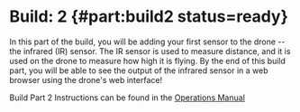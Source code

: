 # Build: 2 {#part:build2 status=ready}

In this part of the build, you will be adding your first sensor to the drone -- the infrared (IR) sensor. The IR sensor is used to measure distance, and it is used on the drone to measure how high it is flying. By the end of this build part, you will be able to see the output of the infrared sensor in a web browser using the drone's web interface!

Build Part 2 Instructions can be found in the [Operations Manual](https://docs.duckietown.org/daffy/opmanual_sky/opmanual_sky/out/build_part2_overview.html)
 
